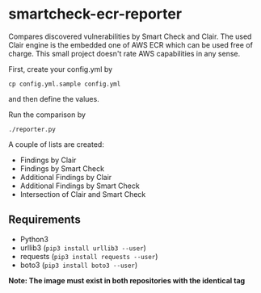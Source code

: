 # smartcheck-ecr-reporter
Compares discovered vulnerabilities by Smart Check and Clair. The used Clair
engine is the embedded one of AWS ECR which can be used free of charge. This
small project doesn't rate AWS capabilities in any sense.

First, create your config.yml by
```shell
cp config.yml.sample config.yml
```
and then define the values.

Run the comparison by
```shell
./reporter.py
```

A couple of lists are created:
* Findings by Clair
* Findings by Smart Check
* Additional Findings by Clair
* Additional Findings by Smart Check
* Intersection of Clair and Smart Check

## Requirements
* Python3
* urllib3 (`pip3 install urllib3 --user`)
* requests (`pip3 install requests --user`)
* boto3 (`pip3 install boto3 --user`)

**Note: The image must exist in both repositories with the identical tag**
